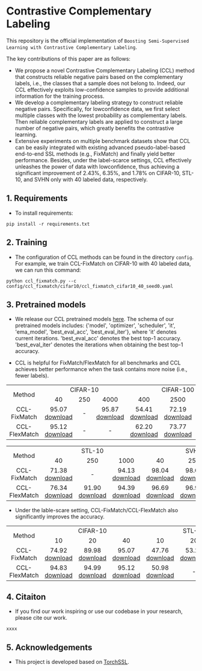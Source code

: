 # Contrastive Complementary Labeling

This repository is the official implementation of ``Boosting Semi-Supervised Learning with Contrastive Complementary Labeling``.

The key contributions of this paper are as follows:

*  We propose a novel Contrastive Complementary Labeling (CCL) method that constructs reliable negative pairs based on the complementary labels, i.e., the classes that a sample does not belong to. Indeed, our CCL effectively exploits low-confidence samples to provide additional information for the training process.
*  We develop a complementary labeling strategy to construct reliable negative pairs. Specifically, for lowconfidence data, we first select multiple classes with the lowest probability as complementary labels. Then reliable complementary labels are applied to construct a large number of negative pairs, which greatly benefits the contrastive learning.
*  Extensive experiments on multiple benchmark datasets show that CCL can be easily integrated with existing advanced pseudo-label-based end-to-end SSL methods (e.g., FixMatch) and finally yield better performance. Besides, under the label-scarce settings, CCL effectively unleashes the power of data with lowconfidence, thus achieving a significant improvement of 2.43%, 6.35%, and 1.78% on CIFAR-10, STL-10, and SVHN only with 40 labeled data, respectively.

## 1. Requirements

* To install requirements: 

```
pip install -r requirements.txt
```

## 2. Training

* The configuration of CCL methods can be found in the directory ```config```. For example, we train CCL-FixMatch on CIFAR-10 with 40 labeled data, we can run this command:

```
python ccl_fixmatch.py --c config/ccl_fixmatch/cifar10/ccl_fixmatch_cifar10_40_seed0.yaml
```

## 3. Pretrained models

* We  release our CCL pretrained models [here](https://github.com/qinyideng/ccl/releases/tag/v0.1). The schema of our pretrained models includes: {'model', 'optimizer', 'scheduler', 'it', 'ema_model', 'best_eval_acc',  'best_eval_iter'}, where 'it' denotes current iterations. 'best_eval_acc' denotes the best top-1 accuracy. 'best_eval_iter' denotes the iterations when obtaining the best top-1 accuracy.

* CCL is helpful for FixMatch/FlexMatch for all benchmarks and CCL achieves better performance when the task contains more noise (i.e., fewer labels). 

<table style="text-align:center">
    <tr>
        <td rowspan="2">Method</td>
        <td colspan="3">CIFAR-10</td>
        <td colspan="3">CIFAR-100</td>
    </tr>
    <tr>
        <td>40</td>
        <td>250</td>
        <td>4000</td>
        <td>400</td>
        <td>2500</td>
        <td>10000</td>
    </tr>
    <tr>
        <td>CCL-FixMatch</td>
        <td>95.07 <a href ="https://github.com/qinyideng/ccl/releases/download/v0.1/ccl_fixmatch_cifar10_40_acc.95.07.pth">download</a></td>
        <td>-</td>
        <td>95.87 <a href ="https://github.com/qinyideng/ccl/releases/download/v0.1/ccl_fixmatch_cifar10_4000_acc.95.87.pth">download</a></td>
        <td>54.41 <a href ="https://github.com/qinyideng/ccl/releases/download/v0.1/ccl_fixmatch_cifar100_400_acc.54.41.pth">download</a></td>
        <td>72.19 <a href ="https://github.com/qinyideng/ccl/releases/download/v0.1/ccl_fixmatch_cifar100_2500_acc.72.19.pth">download</a></td>
        <td>78.11 <a href ="https://github.com/qinyideng/ccl/releases/download/v0.1/ccl_fixmatch_cifar100_10000_acc.78.11.pth">download</a></td>
    </tr>
    <tr>
        <td>CCL-FlexMatch</td>
        <td>95.12 <a href ="https://github.com/qinyideng/ccl/releases/download/v0.1/ccl_flexmatch_cifar10_40_acc.95.12.pth">download</a></td>
        <td>-</td>
        <td>-</td>
        <td>62.20 <a href ="https://github.com/qinyideng/ccl/releases/download/v0.1/ccl_flexmatch_cifar100_400_acc.62.20.pth">download</a></td>
        <td>73.77 <a href ="https://github.com/qinyideng/ccl/releases/download/v0.1/ccl_flexmatch_cifar100_2500_acc.73.77.pth">download</a></td>
        <td>78.17 <a href ="https://github.com/qinyideng/ccl/releases/download/v0.1/ccl_flexmatch_cifar100_10000_acc.78.17.pth">download</a></td>
    </tr>
</table>


<table style="text-align:center">
    <tr>
        <td rowspan="2">Method</td>
        <td colspan="3">STL-10</td>
        <td colspan="3">SVHN</td>
    </tr>
    <tr>
        <td>40</td>
        <td>250</td>
        <td>1000</td>
        <td>40</td>
        <td>250</td>
        <td>1000</td>
    </tr>
    <tr>
        <td>CCL-FixMatch</td>
        <td>71.38 <a href ="https://github.com/qinyideng/ccl/releases/download/v0.1/ccl_fixmatch_stl10_40_acc.71.38.pth">download</a></td>
        <td>-</td>
        <td>94.13 <a href ="https://github.com/qinyideng/ccl/releases/download/v0.1/ccl_fixmatch_stl10_1000_acc.94.13.pth">download</a></td>
        <td>98.04 <a href ="https://github.com/qinyideng/ccl/releases/download/v0.1/ccl_fixmatch_svhn_40_acc.98.04.pth">download</a></td>
        <td>98.04 <a href ="https://github.com/qinyideng/ccl/releases/download/v0.1/ccl_fixmatch_svhn_250_acc.98.04.pth">download</a></td>
        <td>-</td>
    </tr>
    <tr>
        <td>CCL-FlexMatch</td>
        <td>76.34 <a href ="https://github.com/qinyideng/ccl/releases/download/v0.1/ccl_flexmatch_stl10_40_acc.76.34.pth">download</a></td>
        <td>91.90 <a href ="https://github.com/qinyideng/ccl/releases/download/v0.1/ccl_flexmatch_stl10_250_acc.91.90.pth">download</a></td>
        <td>94.39 <a href ="https://github.com/qinyideng/ccl/releases/download/v0.1/ccl_flexmatch_stl10_1000_acc.94.39.pth">download</a></td>
        <td>96.69 <a href ="https://github.com/qinyideng/ccl/releases/download/v0.1/ccl_flexmatch_svhn_40_acc.96.69.pth">download</a></td>
        <td>96.91 <a href ="https://github.com/qinyideng/ccl/releases/download/v0.1/ccl_flexmatch_svhn_250_acc.96.91.pth">download</a></td>
        <td>95.64 <a href ="https://github.com/qinyideng/ccl/releases/download/v0.1/ccl_flexmatch_svhn_1000_acc.95.64.pth">download</a></td>
    </tr>
</table>

* Under the lable-scare setting, CCL-FixMatch/CCL-FlexMatch also significantly improves the accuracy.

<table style="text-align:center">
    <tr>
        <td rowspan="2">Method</td>
        <td colspan="3">CIFAR-10</td>
        <td colspan="3">STL-10</td>
    </tr>
    <tr>
        <td>10</td>
        <td>20</td>
        <td>40</td>
        <td>10</td>
        <td>20</td>
        <td>40</td>
    </tr>
    <tr>
        <td>CCL-FixMatch</td>
        <td>74.92 <a href ="https://github.com/qinyideng/ccl/releases/download/v0.1/ccl_fixmatch_cifar10_10_acc.74.92.pth">download</a></td>
        <td>89.98 <a href ="https://github.com/qinyideng/ccl/releases/download/v0.1/ccl_fixmatch_cifar10_20_acc.89.98.pth">download</a></td>
        <td>95.07 <a href ="https://github.com/qinyideng/ccl/releases/download/v0.1/ccl_fixmatch_cifar10_40_acc.95.07.pth">download</a></td>
        <td>47.76 <a href ="https://github.com/qinyideng/ccl/releases/download/v0.1/ccl_fixmatch_stl10_10_acc.47.76.pth">download</a></td>
        <td>53.23 <a href ="https://github.com/qinyideng/ccl/releases/download/v0.1/ccl_fixmatch_stl10_20_acc.53.23.pth">download</a></td>
        <td>71.38 <a href ="https://github.com/qinyideng/ccl/releases/download/v0.1/ccl_fixmatch_stl10_40_acc.71.38.pth">download</a></td>
    </tr>
    <tr>
        <td>CCL-FlexMatch</td>
        <td>94.83 <a href ="https://github.com/qinyideng/ccl/releases/download/v0.1/ccl_flexmatch_cifar10_10_acc.94.83.pth">download</a></td>
        <td>94.99 <a href ="https://github.com/qinyideng/ccl/releases/download/v0.1/ccl_flexmatch_cifar10_20_acc.94.99.pth">download</a></td>
        <td>95.12 <a href ="https://github.com/qinyideng/ccl/releases/download/v0.1/ccl_flexmatch_cifar10_40_acc.95.12.pth">download</a></td>
        <td>50.98 <a href ="https://github.com/qinyideng/ccl/releases/download/v0.1/ccl_flexmatch_stl10_10_acc.50.98.pth">download</a></td>
        <td>-</td>
        <td>76.34 <a href ="https://github.com/qinyideng/ccl/releases/download/v0.1/ccl_flexmatch_stl10_40_acc.76.34.pth">download</a></td>
    </tr>
</table>

## 4. Citaiton 

* If you find our work inspiring or use our codebase in your research, please cite our work.

```
xxxx
```

## 5. Acknowledgements

* This project is developed based on [TorchSSL](https://github.com/TorchSSL/TorchSSL).
